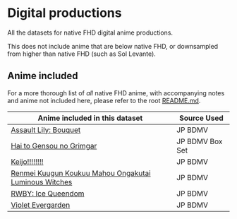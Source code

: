 # Digital productions

All the datasets for native FHD digital anime productions.

This does not include anime that are below native FHD,
or downsampled from higher than native FHD
(such as Sol Levante).

## Anime included

For a more thorough list of _all_ native FHD anime,
with accompanying notes and anime not included here,
please refer to the root [README.md].

| Anime included in this dataset                                                                                                | Source Used     |
| ----------------------------------------------------------------------------------------------------------------------------- | --------------- |
| [Assault Lily: Bouquet](./Assault%20Lily%20-%20Bouquet/)                                                                      | JP BDMV         |
| [Hai to Gensou no Grimgar](./Hai%20to%20Gensou%20no%20Grimgar/)                                                               | JP BDMV Box Set |
| [Keijo!!!!!!!!](./Keijo!!!!!!!!/)                                                                                             | JP BDMV         |
| [Renmei Kuugun Koukuu Mahou Ongakutai Luminous Witches](./Renmei%20Kuugun%20Koukuu%20Mahou%20Ongakutai%20Luminous%20Witches/) | JP BDMV         |
| [RWBY: Ice Queendom](./RWBY%20-%20Ice%20Queendom/)                                                                            | JP BDMV         |
| [Violet Evergarden](./Violet%20Evergarden/)                                                                                   | JP BDMV         |

[README.md]: ../README.md
